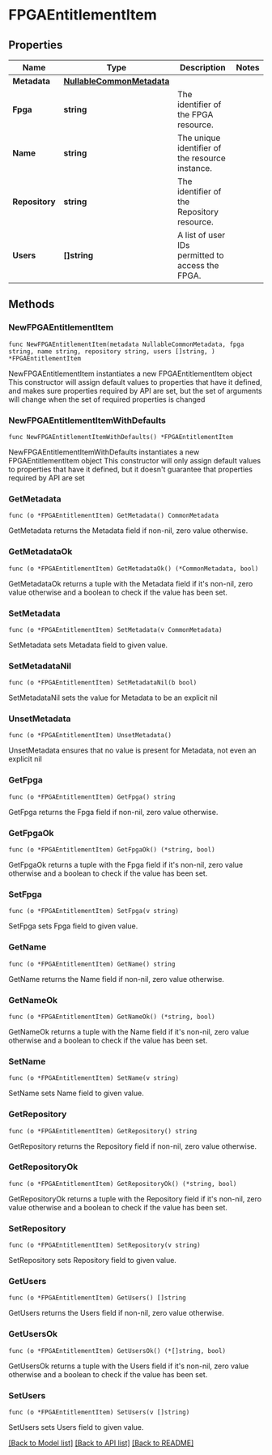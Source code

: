 <!--
Copyright (C) 2020-2025 Arm Limited or its affiliates and Contributors. All rights reserved.
SPDX-License-Identifier: Apache-2.0
-->
# FPGAEntitlementItem

## Properties

Name | Type | Description | Notes
------------ | ------------- | ------------- | -------------
**Metadata** | [**NullableCommonMetadata**](CommonMetadata.md) |  | 
**Fpga** | **string** | The identifier of the FPGA resource. | 
**Name** | **string** | The unique identifier of the resource instance. | 
**Repository** | **string** | The identifier of the Repository resource. | 
**Users** | **[]string** | A list of user IDs permitted to access the FPGA. | 

## Methods

### NewFPGAEntitlementItem

`func NewFPGAEntitlementItem(metadata NullableCommonMetadata, fpga string, name string, repository string, users []string, ) *FPGAEntitlementItem`

NewFPGAEntitlementItem instantiates a new FPGAEntitlementItem object
This constructor will assign default values to properties that have it defined,
and makes sure properties required by API are set, but the set of arguments
will change when the set of required properties is changed

### NewFPGAEntitlementItemWithDefaults

`func NewFPGAEntitlementItemWithDefaults() *FPGAEntitlementItem`

NewFPGAEntitlementItemWithDefaults instantiates a new FPGAEntitlementItem object
This constructor will only assign default values to properties that have it defined,
but it doesn't guarantee that properties required by API are set

### GetMetadata

`func (o *FPGAEntitlementItem) GetMetadata() CommonMetadata`

GetMetadata returns the Metadata field if non-nil, zero value otherwise.

### GetMetadataOk

`func (o *FPGAEntitlementItem) GetMetadataOk() (*CommonMetadata, bool)`

GetMetadataOk returns a tuple with the Metadata field if it's non-nil, zero value otherwise
and a boolean to check if the value has been set.

### SetMetadata

`func (o *FPGAEntitlementItem) SetMetadata(v CommonMetadata)`

SetMetadata sets Metadata field to given value.


### SetMetadataNil

`func (o *FPGAEntitlementItem) SetMetadataNil(b bool)`

 SetMetadataNil sets the value for Metadata to be an explicit nil

### UnsetMetadata
`func (o *FPGAEntitlementItem) UnsetMetadata()`

UnsetMetadata ensures that no value is present for Metadata, not even an explicit nil
### GetFpga

`func (o *FPGAEntitlementItem) GetFpga() string`

GetFpga returns the Fpga field if non-nil, zero value otherwise.

### GetFpgaOk

`func (o *FPGAEntitlementItem) GetFpgaOk() (*string, bool)`

GetFpgaOk returns a tuple with the Fpga field if it's non-nil, zero value otherwise
and a boolean to check if the value has been set.

### SetFpga

`func (o *FPGAEntitlementItem) SetFpga(v string)`

SetFpga sets Fpga field to given value.


### GetName

`func (o *FPGAEntitlementItem) GetName() string`

GetName returns the Name field if non-nil, zero value otherwise.

### GetNameOk

`func (o *FPGAEntitlementItem) GetNameOk() (*string, bool)`

GetNameOk returns a tuple with the Name field if it's non-nil, zero value otherwise
and a boolean to check if the value has been set.

### SetName

`func (o *FPGAEntitlementItem) SetName(v string)`

SetName sets Name field to given value.


### GetRepository

`func (o *FPGAEntitlementItem) GetRepository() string`

GetRepository returns the Repository field if non-nil, zero value otherwise.

### GetRepositoryOk

`func (o *FPGAEntitlementItem) GetRepositoryOk() (*string, bool)`

GetRepositoryOk returns a tuple with the Repository field if it's non-nil, zero value otherwise
and a boolean to check if the value has been set.

### SetRepository

`func (o *FPGAEntitlementItem) SetRepository(v string)`

SetRepository sets Repository field to given value.


### GetUsers

`func (o *FPGAEntitlementItem) GetUsers() []string`

GetUsers returns the Users field if non-nil, zero value otherwise.

### GetUsersOk

`func (o *FPGAEntitlementItem) GetUsersOk() (*[]string, bool)`

GetUsersOk returns a tuple with the Users field if it's non-nil, zero value otherwise
and a boolean to check if the value has been set.

### SetUsers

`func (o *FPGAEntitlementItem) SetUsers(v []string)`

SetUsers sets Users field to given value.



[[Back to Model list]](../README.md#documentation-for-models) [[Back to API list]](../README.md#documentation-for-api-endpoints) [[Back to README]](../README.md)


